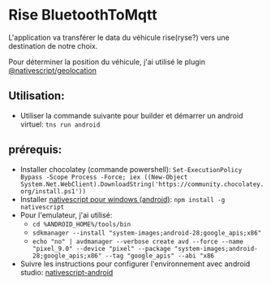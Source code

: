 # Rise BluetoothToMqtt

L'application va transférer le data du véhicule rise(ryse?) vers une destination de notre choix.

Pour déterminer la position du véhicule, j'ai utilisé le plugin [@nativescript/geolocation](https://www.npmjs.com/package/@nativescript/geolocation)

## Utilisation:

* Utiliser la commande suivante pour builder et démarrer un android virtuel: ``` tns run android ```

## prérequis:

* Installer chocolatey (commande powershell):
    ```Set-ExecutionPolicy Bypass -Scope Process -Force; iex ((New-Object System.Net.WebClient).DownloadString('https://community.chocolatey.org/install.ps1'))```
* Installer [nativescript pour windows (android)](https://v7.docs.nativescript.org/angular/start/ns-setup-win): ```npm install -g nativescript```
* Pour l'emulateur, j'ai utilisé:
  * ```cd %ANDROID_HOME%/tools/bin```
  * ```sdkmanager --install "system-images;android-28;google_apis;x86"```
  * ```echo "no" | avdmanager --verbose create avd --force --name "pixel_9.0" --device "pixel" --package "system-images;android-28;google_apis;x86" --tag "google_apis" --abi "x86```
* Suivre les instructions pour configurer l'environnement avec android studio: [nativescript-android](https://www.npmjs.com/package/@nativescript/android)


